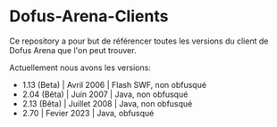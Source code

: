 # Dofus-Arena-Clients

Ce repository a pour but de référencer toutes les versions du client de Dofus Arena que l'on peut trouver.

Actuellement nous avons les versions:

- 1.13 (Beta) | Avril 2006 | Flash SWF, non obfusqué
- 2.04 (Bêta) | Juin 2007 | Java, non obfusqué
- 2.13 (Bêta) | Juillet 2008 | Java, non obfusqué
- 2.70 | Fevier 2023 | Java, obfusqué